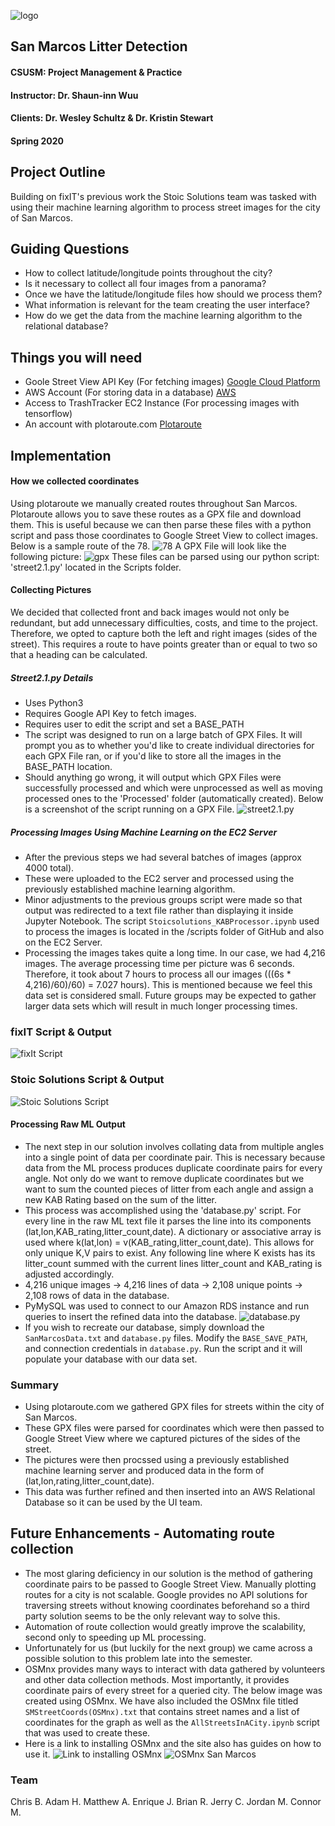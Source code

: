 ![logo](https://github.com/mower003/cis490_2020_project/blob/master/img/StoicSolutionsTextAboveLogoSmall.png) 

## San Marcos Litter Detection
#### CSUSM: Project Management & Practice
#### Instructor: Dr. Shaun-inn Wuu
#### Clients: Dr. Wesley Schultz & Dr. Kristin Stewart
#### Spring 2020 

## Project Outline
Building on fixIT's previous work the Stoic Solutions team was tasked with using their machine learning algorithm to process street images for the city of San Marcos.

## Guiding Questions

* How to collect latitude/longitude points throughout the city?
* Is it necessary to collect all four images from a panorama?
* Once we have the latitude/longitude files how should we process them?
* What information is relevant for the team creating the user interface?
* How do we get the data from the machine learning algorithm to the relational database?

## Things you will need
* Goole Street View API Key (For fetching images) [Google Cloud Platform](https://cloud.google.com/)
* AWS Account (For storing data in a database) [AWS](https://aws.amazon.com/)
* Access to TrashTracker EC2 Instance (For processing images with tensorflow)
* An account with plotaroute.com [Plotaroute](https://www.plotaroute.com/routeplanner)

## Implementation
#### How we collected coordinates
Using plotaroute we manually created routes throughout San Marcos. Plotaroute allows you to save these routes as a GPX file and download them. This is useful because we can then parse these files with a python script and pass those coordinates to Google Street View to collect images. Below is a sample route of the 78.
![78](https://github.com/mower003/cis490_2020_project/blob/master/img/ca78img.png)
A GPX File will look like the following picture:
![gpx](https://github.com/mower003/cis490_2020_project/blob/master/img/gpxSample.png)
These files can be parsed using our python script: 'street2.1.py' located in the Scripts folder.
#### Collecting Pictures
We decided that collected front and back images would not only be redundant, but add unnecessary difficulties, costs, and time to the project. Therefore, we opted to capture both the left and right images (sides of the street). This requires a route to have points greater than or equal to two so that a heading can be calculated. 
##### Street2.1.py Details
* Uses Python3
* Requires Google API Key to fetch images.
* Requires user to edit the script and set a BASE_PATH
* The script was designed to run on a large batch of GPX Files. It will prompt you as to whether you'd like to create individual directories for each GPX File ran, or if you'd like to store all the images in the BASE_PATH location.
* Should anything go wrong, it will output which GPX Files were successfully processed and which were unprocessed as well as moving processed ones to the 'Processed' folder (automatically created).
Below is a screenshot of the script running on a GPX File.
![street2.1.py](https://github.com/mower003/cis490_2020_project/blob/master/img/street2.1img.png)

##### Processing Images Using Machine Learning on the EC2 Server
* After the previous steps we had several batches of images (approx 4000 total).
* These were uploaded to the EC2 server and processed using the previously established machine learning algorithm.
* Minor adjustments to the previous groups script were made so that output was redirected to a text file rather than displaying it inside Jupyter Notebook. The script `Stoicsolutions_KABProcessor.ipynb` used to process the images is located in the /scripts folder of GitHub and also on the EC2 Server.
* Processing the images takes quite a long time. In our case, we had 4,216 images. The average processing time per picture was 6 seconds. Therefore, it took about 7 hours to process all our images (((6s * 4,216)/60)/60) = 7.027 hours). This is mentioned because we feel this data set is considered small. Future groups may be expected to gather larger data sets which will result in much longer processing times.
### fixIT Script & Output
![fixIt Script](https://github.com/mower003/cis490_2020_project/blob/master/img/fixITScriptImage.png)

### Stoic Solutions Script & Output
![Stoic Solutions Script](https://github.com/mower003/cis490_2020_project/blob/master/img/StoicSolutionScriptImage.png)

#### Processing Raw ML Output
* The next step in our solution involves collating data from multiple angles into a single point of data per coordinate pair. This is necessary because data from the ML process produces duplicate coordinate pairs for every angle. Not only do we want to remove duplicate coordinates but we want to sum the counted pieces of litter from each angle and assign a new KAB Rating based on the sum of the litter.
* This process was accomplished using the 'database.py' script. For every line in the raw ML text file it parses the line into its components (lat,lon,KAB_rating,litter_count,date). A dictionary or associative array is used where k(lat,lon) = v(KAB_rating,litter_count,date). This allows for only unique K,V pairs to exist. Any following line where K exists has its litter_count summed with the current lines litter_count and KAB_rating is adjusted accordingly.
* 4,216 unique images -> 4,216 lines of data  -> 2,108 unique points -> 2,108 rows of data in the database.
* PyMySQL was used to connect to our Amazon RDS instance and run queries to insert the refined data into the database. 
![database.py](https://github.com/mower003/cis490_2020_project/blob/master/img/databaseScript.png)
* If you wish to recreate our database, simply download the `SanMarcosData.txt` and `database.py` files. Modify the `BASE_SAVE_PATH`, and connection credentials in `database.py`. Run the script and it will populate your database with our data set. 

### Summary
* Using plotaroute.com we gathered GPX files for streets within the city of San Marcos.
* These GPX files were parsed for coordinates which were then passed to Google Street View where we captured pictures of the sides of the street.
* The pictures were then procssed using a previously established machine learning server and produced data in the form of (lat,lon,rating,litter_count,date).
* This data was further refined and then inserted into an AWS Relational Database so it can be used by the UI team.

## Future Enhancements - Automating route collection
* The most glaring deficiency in our solution is the method of gathering coordinate pairs to be passed to Google Street View. Manually plotting routes for a city is not scalable. Google provides no API solutions for traversing streets without knowing coordinates beforehand so a third party solution seems to be the only relevant way to solve this. 
* Automation of route collection would greatly improve the scalability, second only to speeding up ML processing.
* Unfortunately for us (but luckily for the next group) we came across a possible solution to this problem late into the semester.
* OSMnx provides many ways to interact with data gathered by volunteers and other data collection methods. Most importantly, it provides coordinate pairs of every street for a queried city. The below image was created using OSMnx. We have also included the OSMnx file titled `SMStreetCoords(OSMnx).txt` that contains street names and a list of coordinates for the graph as well as the `AllStreetsInACity.ipynb` script that was used to create these.
* Here is a link to installing OSMnx and the site also has guides on how to use it.
![Link to installing OSMnx](https://geoffboeing.com/2017/02/python-getting-started/)
![OSMnx San Marcos](https://github.com/mower003/cis490_2020_project/blob/master/img/SanMarcosA.png)

### Team
Chris B.
Adam H.
Matthew A.
Enrique J.
Brian R.
Jerry C.
Jordan M.
Connor M.

